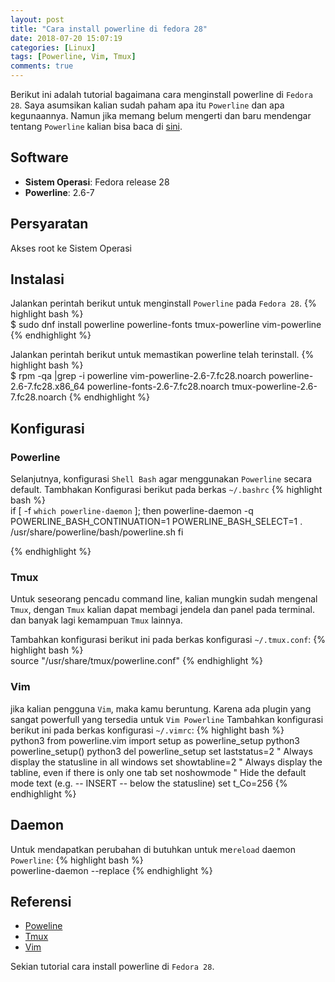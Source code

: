 ```yaml
---
layout: post
title: "Cara install powerline di fedora 28"
date: 2018-07-20 15:07:19
categories: [Linux]
tags: [Powerline, Vim, Tmux]
comments: true
---
```


Berikut ini adalah tutorial bagaimana cara menginstall powerline di `Fedora 28`. Saya asumsikan kalian sudah paham apa itu `Powerline` dan apa kegunaannya. Namun jika memang belum mengerti dan baru mendengar tentang `Powerline` kalian bisa baca di [sini](https://github.com/powerline/powerline).

<!--more-->


## Software
 * **Sistem Operasi**: Fedora release 28
 * **Powerline**: 2.6-7

## Persyaratan
Akses root ke Sistem Operasi

## Instalasi
Jalankan perintah berikut untuk menginstall `Powerline` pada `Fedora 28`.
{% highlight bash %}                                                                                                                                
   $ sudo dnf install powerline powerline-fonts tmux-powerline vim-powerline
{% endhighlight %}

Jalankan perintah berikut untuk memastikan powerline telah terinstall.
{% highlight bash %}                                                                                                                                
   $ rpm -qa |grep -i powerline
   vim-powerline-2.6-7.fc28.noarch
   powerline-2.6-7.fc28.x86_64
   powerline-fonts-2.6-7.fc28.noarch
   tmux-powerline-2.6-7.fc28.noarch
{% endhighlight %}

## Konfigurasi
### Powerline
Selanjutnya, konfigurasi `Shell Bash` agar menggunakan `Powerline` secara default. Tambhakan Konfigurasi berikut pada berkas `~/.bashrc`
{% highlight bash %}                                                                                                                                
  if [ -f `which powerline-daemon` ]; then
  powerline-daemon -q
  POWERLINE_BASH_CONTINUATION=1
  POWERLINE_BASH_SELECT=1
  . /usr/share/powerline/bash/powerline.sh
fi
 
{% endhighlight %}

### Tmux
Untuk seseorang pencadu command line, kalian mungkin sudah mengenal `Tmux`, dengan `Tmux` kalian dapat membagi jendela dan panel pada terminal. dan banyak lagi kemampuan `Tmux` lainnya.

Tambahkan konfigurasi berikut ini pada berkas konfigurasi `~/.tmux.conf`:
{% highlight bash %}                                                                                                                                
   source "/usr/share/tmux/powerline.conf"
{% endhighlight %}


### Vim
jika kalian pengguna `Vim`, maka kamu beruntung. Karena ada plugin yang sangat powerfull yang tersedia untuk `Vim Powerline`
Tambahkan konfigurasi berikut ini pada berkas konfigurasi `~/.vimrc`:
{% highlight bash %}                                                                                                                                
   python3 from powerline.vim import setup as powerline_setup
   python3 powerline_setup()
   python3 del powerline_setup
   set laststatus=2 " Always display the statusline in all windows
   set showtabline=2 " Always display the tabline, even if there is only one tab
   set noshowmode " Hide the default mode text (e.g. -- INSERT -- below the statusline)
   set t_Co=256
{% endhighlight %}

## Daemon
Untuk mendapatkan perubahan di butuhkan untuk me`reload` daemon `Powerline`:
{% highlight bash %}                                                                                                                                
   powerline-daemon --replace
{% endhighlight %}


## Referensi
   * [Poweline](https://github.com/powerline/powerline)
   * [Tmux](https://github.com/tmux/tmux/wiki)
   * [Vim](https://github.com/vim)

Sekian tutorial cara install powerline di `Fedora 28`.
